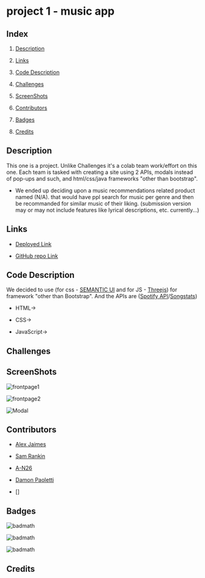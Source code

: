 # project 1 - music app

## Index

1. [Description](#Description)

2. [Links](#Links)

3. [Code Description](#Code%20Description)

4. [Challenges](#Challenges)

5. [ScreenShots](#ScreenShots)

6. [Contributors](#Contributors)

7. [Badges](#Badges)

8. [Credits](#Credits)

## Description

This one is a project. Unlike Challenges it's a colab team work/effort on this one. Each team is tasked with creating a site using 2 APIs, modals instead of pop-ups and such, and html/css/java frameworks "other than bootstrap".

- We ended up deciding upon a music recommendations related product named (N/A). that would have ppl search for music per genre and then be recommanded for similar music of their liking. (submission version may or may not include features like lyrical descriptions, etc. currently...)

## Links

- [Deployed Link](--)

- [GitHub repo Link](https://github.com/)

## Code Description

We decided to use (for css - [SEMANTIC UI](https://semantic-ui.com/) and for JS - [Threejs](https://threejs.org/)) for framework "other than Bootstrap". And the APIs are ([Spotify API](https://developer.spotify.com/)/[Songstats](https://rapidapi.com/songstats-app-songstats-app-default/api/songstats/))

- HTML→

- CSS→

- JavaScript→

## Challenges

## ScreenShots

![frontpage1](screenshots/ScreenShot1)

![frontpage2](screenshots/ScreenShot2)

![Modal](screenshots/ScreenShot3_Modal)

## Contributors

- [Alex Jaimes](https://github.com/AlexJCturbo)

- [Sam Rankin](https://github.com/Rankin47)

- [A-N26](https://github.com/A-N26)

- [Damon Paoletti](https://github.com/damonpaoletti)

- []

## Badges

![badmath](https://img.shields.io/badge/HTML-239120?style=for-the-badge&logo=html5&logoColor=white)

![badmath](https://img.shields.io/badge/CSS-Style-blue)

![badmath](https://img.shields.io/badge/JS-JavaScript-yellow)

## Credits

